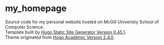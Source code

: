 # my_homepage
Source code for my personal website hosted on McGill Univeristy School of Computer Science. </br>
Template bulit by [Hugo Static Site Generator Version 0.45.1](https://gohugo.io/). </br>
Theme originated from [Hugo Academic Version 2.4.0](https://sourcethemes.com/academic/updates/v2.4.0/).

